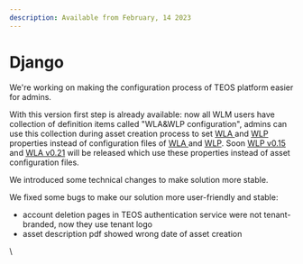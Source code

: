 ```yaml
---
description: Available from February, 14 2023
---
```


# Django

We're working on making the configuration process of TEOS platform easier for admins.

With this version first step is already available: now all WLM users have collection of definition items called "WLA\&WLP configuration", admins can use this collection during asset creation process to set [WLA ](https://teos-docs.coreledger.net/v/white-label-mobile-app/)and [WLP ](https://teos-docs.coreledger.net/v/white-label-portal/)properties instead of configuration files of [WLA ](https://teos-docs.coreledger.net/v/white-label-mobile-app/)and [WLP](https://teos-docs.coreledger.net/v/white-label-portal/). Soon [WLP v0.15](https://teos-docs.coreledger.net/v/white-label-portal/) and [WLA v0.21](https://teos-docs.coreledger.net/v/white-label-mobile-app/) will be released which use these properties instead of asset configuration files.

We introduced some technical changes to make solution more stable.

We fixed some bugs to make our solution more user-friendly and stable:

* account deletion pages in TEOS authentication service were not tenant-branded, now they use tenant logo
* asset description pdf showed wrong date of asset creation

\

